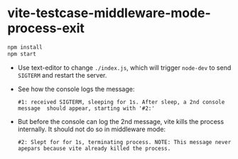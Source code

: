 # vite-testcase-middleware-mode-process-exit

```sh
npm install
npm start
```

* Use text-editor to change `./index.js`, which will trigger `node-dev` to send
  `SIGTERM` and restart the server.
* See how the console logs the message:

  ```
  #1: received SIGTERM, sleeping for 1s. After sleep, a 2nd console message  should appear, starting with '#2:'
  ```

* But before the console can log the 2nd message, vite kills the process internally. It should not do so in middleware mode:

  ```
  #2: Slept for for 1s, terminating process. NOTE: This message never apepars because vite already killed the process.
  ```

